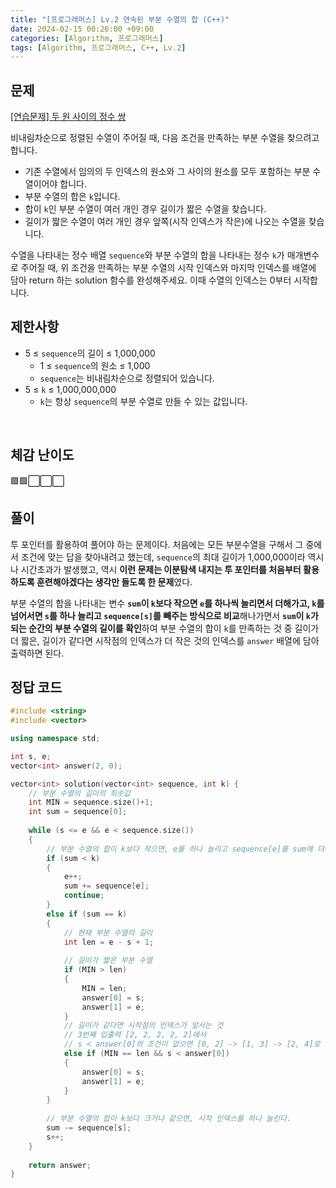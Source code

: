 ```yaml
---
title: "[프로그래머스] Lv.2 연속된 부분 수열의 합 (C++)"
date: 2024-02-15 00:26:00 +09:00
categories: [Algorithm, 프로그래머스]
tags: [Algorithm, 프로그래머스, C++, Lv.2]
---
```

## **문제**
[[연습문제] 두 원 사이의 정수 쌍](https://school.programmers.co.kr/learn/courses/30/lessons/181187)

비내림차순으로 정렬된 수열이 주어질 때, 다음 조건을 만족하는 부분 수열을 찾으려고 합니다.

- 기존 수열에서 임의의 두 인덱스의 원소와 그 사이의 원소를 모두 포함하는 부분 수열이어야 합니다.
- 부분 수열의 합은 `k`입니다.
- 합이 `k`인 부분 수열이 여러 개인 경우 길이가 짧은 수열을 찾습니다.
- 길이가 짧은 수열이 여러 개인 경우 앞쪽(시작 인덱스가 작은)에 나오는 수열을 찾습니다.

수열을 나타내는 정수 배열 `sequence`와 부분 수열의 합을 나타내는 정수 `k`가 매개변수로 주어질 때, 위 조건을 만족하는 부분 수열의 시작 인덱스와 마지막 인덱스를 배열에 담아 return 하는 solution 함수를 완성해주세요. 이때 수열의 인덱스는 0부터 시작합니다.
<br>

## **제한사항**
- 5 ≤ `sequence`의 길이 ≤ 1,000,000
    - 1 ≤ `sequence`의 원소 ≤ 1,000
    - `sequence`는 비내림차순으로 정렬되어 있습니다.
- 5 ≤ `k` ≤ 1,000,000,000
    - `k`는 항상 `sequence`의 부분 수열로 만들 수 있는 값입니다.
<br>

## **체감 난이도**
🟩🟩⬜⬜⬜
<br>

## **풀이**
투 포인터를 활용하여 풀어야 하는 문제이다. 처음에는 모든 부분수열을 구해서 그 중에서 조건에 맞는 답을 찾아내려고 했는데, `sequence`의 최대 길이가 1,000,000이라 역시나 시간초과가 발생했고, 역시 **이런 문제는 이분탐색 내지는 투 포인터를 처음부터 활용하도록 훈련해야겠다는 생각만 들도록 한 문제**였다.

부분 수열의 합을 나타내는 변수 **`sum`이 `k`보다 작으면 `e`를 하나씩 늘리면서 더해가고, `k`를 넘어서면 `s`를 하나 늘리고 `sequence[s]`를 빼주는 방식으로 비교**해나가면서 **`sum`이 `k`가 되는 순간의 부분 수열의 길이를 확인**하여 부분 수열의 합이 `k`를 만족하는 것 중 길이가 더 짧은, 길이가 같다면 시작점의 인덱스가 더 작은 것의 인덱스를 `answer` 배열에 담아 출력하면 된다.
<br>

## **정답 코드**
```c++
#include <string>
#include <vector>

using namespace std;

int s, e;
vector<int> answer(2, 0);

vector<int> solution(vector<int> sequence, int k) {
    // 부분 수열의 길이의 최솟값
    int MIN = sequence.size()+1;
    int sum = sequence[0];
    
    while (s <= e && e < sequence.size())
    {
        // 부분 수열의 합이 k보다 작으면, e를 하나 늘리고 sequence[e]를 sum에 더해준다.
        if (sum < k)
        {
            e++;
            sum += sequence[e];
            continue;
        }
        else if (sum == k)
        {
            // 현재 부분 수열의 길이
            int len = e - s + 1;
            
            // 길이가 짧은 부분 수열
            if (MIN > len)
            {
                MIN = len;
                answer[0] = s;
                answer[1] = e;
            }
            // 길이가 같다면 시작점의 인덱스가 앞서는 것
            // 3번째 입출력 [2, 2, 2, 2, 2]에서
            // s < answer[0]의 조건이 없으면 [0, 2] -> [1, 3] -> [2, 4]로 계속 갱신된다.
            else if (MIN == len && s < answer[0])
            {
                answer[0] = s;
                answer[1] = e;
            }
        }
        
        // 부분 수열의 합이 k보다 크거나 같으면, 시작 인덱스를 하나 늘린다.
        sum -= sequence[s];
        s++;
    }
    
    return answer;
}
```